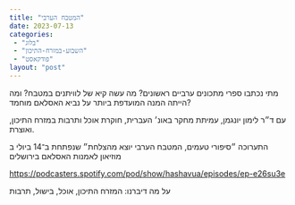 ```yaml
---
title: "המטבח הערבי"
date: 2023-07-13
categories: 
 - "בלוג"
 - "השבוע-במזרח-התיכון"
 - "פודקאסט"
layout: "post"
---
```


מתי נכתבו ספרי מתכונים ערביים ראשונים? מה עשה קיא של לוויתנים במטבח? ומה הייתה המנה המועדפת ביותר על נביא האסלאם מוחמד? 

עם ד״ר לימון יונגמן, עמיתת מחקר באונ׳ העברית, חוקרת אוכל ותרבות במזרח התיכון, ואוצרת.

התערוכה ״סיפורי טעמים, המטבח הערבי יוצא מהצלחת״ שנפתחת ב־14 ביולי ב מוזיאון לאמנות האסלאם בירושלים

<https://podcasters.spotify.com/pod/show/hashavua/episodes/ep-e26su3e>

על מה דיברנו: המזרח התיכון, אוכל, בישול, תרבות
